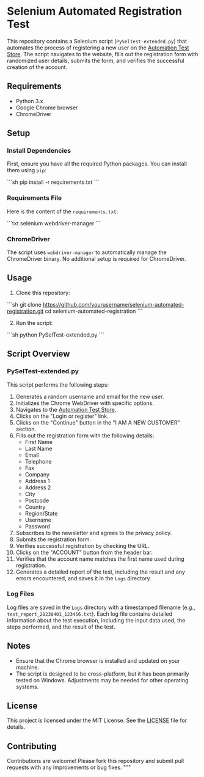 # Selenium Automated Registration Test

This repository contains a Selenium script (`PySelTest-extended.py`) that automates the process of registering a new user on the [Automation Test Store](https://automationteststore.com/). The script navigates to the website, fills out the registration form with randomized user details, submits the form, and verifies the successful creation of the account.

## Requirements

- Python 3.x
- Google Chrome browser
- ChromeDriver

## Setup

### Install Dependencies

First, ensure you have all the required Python packages. You can install them using `pip`:

\`\`\`sh
pip install -r requirements.txt
\`\`\`

### Requirements File

Here is the content of the `requirements.txt`:

\`\`\`txt
selenium
webdriver-manager
\`\`\`

### ChromeDriver

The script uses `webdriver-manager` to automatically manage the ChromeDriver binary. No additional setup is required for ChromeDriver.

## Usage

1. Clone this repository:

\`\`\`sh
git clone https://github.com/yourusername/selenium-automated-registration.git
cd selenium-automated-registration
\`\`\`

2. Run the script:

\`\`\`sh
python PySelTest-extended.py
\`\`\`

## Script Overview

### PySelTest-extended.py

This script performs the following steps:

1. Generates a random username and email for the new user.
2. Initializes the Chrome WebDriver with specific options.
3. Navigates to the [Automation Test Store](https://automationteststore.com/).
4. Clicks on the "Login or register" link.
5. Clicks on the "Continue" button in the "I AM A NEW CUSTOMER" section.
6. Fills out the registration form with the following details:
    - First Name
    - Last Name
    - Email
    - Telephone
    - Fax
    - Company
    - Address 1
    - Address 2
    - City
    - Postcode
    - Country
    - Region/State
    - Username
    - Password
7. Subscribes to the newsletter and agrees to the privacy policy.
8. Submits the registration form.
9. Verifies successful registration by checking the URL.
10. Clicks on the "ACCOUNT" button from the header bar.
11. Verifies that the account name matches the first name used during registration.
12. Generates a detailed report of the test, including the result and any errors encountered, and saves it in the `Logs` directory.

### Log Files

Log files are saved in the `Logs` directory with a timestamped filename (e.g., `test_report_20230401_123456.txt`). Each log file contains detailed information about the test execution, including the input data used, the steps performed, and the result of the test.

## Notes

- Ensure that the Chrome browser is installed and updated on your machine.
- The script is designed to be cross-platform, but it has been primarily tested on Windows. Adjustments may be needed for other operating systems.

## License

This project is licensed under the MIT License. See the [LICENSE](LICENSE) file for details.

## Contributing

Contributions are welcome! Please fork this repository and submit pull requests with any improvements or bug fixes.
"""
